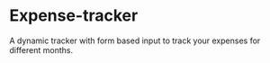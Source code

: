 # Expense-tracker
A dynamic tracker with form based input to track your expenses for different months.
